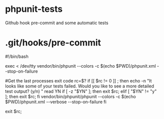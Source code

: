 # phpunit-tests
Github hook pre-commit and some automatic tests

# .git/hooks/pre-commit

#!/bin/bash

exec < /dev/tty
vendor/bin/phpunit --colors -c $(echo $PWD)/phpunit.xml --stop-on-failure

#Get the last processes exit code
rc=$?
if [[ $rc != 0 ]] ; then
    echo -n "It looks like some of your tests failed. Would you like to see a more detailed test output? (y/n) "
    read YN
    if [ -z "$YN" ]; then
        exit $rc;
    elif [ "$YN" != "y" ]; then
        exit $rc;
    fi
    vendor/bin/phpunit/phpunit --colors -c $(echo $PWD)/phpunit.xml --verbose --stop-on-failure
fi

exit $rc;
